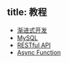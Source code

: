 title: 教程
---

- [渐进式开发](./progressive.md)
- [MySQL](./mysql.md)
- [RESTful API](./restful.md)
- [Async Function](./async-function.md)
